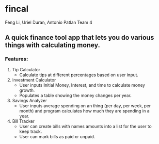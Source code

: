# fincal
Feng Li, Uriel Duran, Antonio Patlan
Team 4
## A quick finance tool app that lets you do various things with calculating money.

### Features:
1. Tip Calculator
    * Calculate tips at different percentages based on user input.
2. Investment Calculator
    * User inputs Initial Money, Interest, and time to calculate money growth.
    * Populates a table showing the money changes per year.
3. Savings Analyzer
    * User inputs average spending on an thing (per day, per week, per month) and program calculates how much they are spending in a year.
4. Bill Tracker
    * User can create bills with names amounts into a list for the user to keep track.
    * User can mark bills as paid or unpaid.